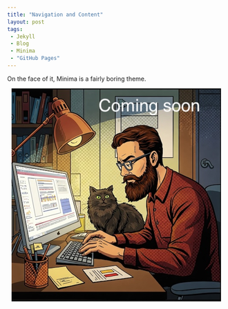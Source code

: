 ```yaml
---
title: "Navigation and Content"
layout: post
tags:
 - Jekyll
 - Blog
 - Minima
 - "GitHub Pages"
---
```


On the face of it,  Minima is a fairly boring theme.

<p style="text-align:center;">
	<img src="/assets/images/under_construction.jpg" alt="Man and cat at desk writing blog">
</p>


